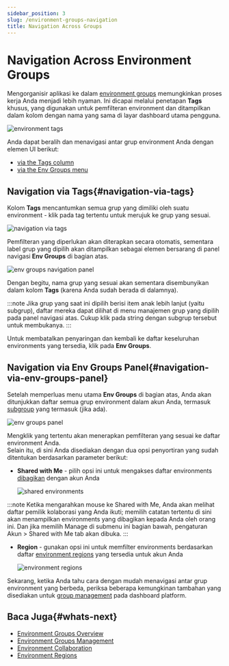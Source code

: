 ```yaml
---
sidebar_position: 3
slug: /environment-groups-navigation
title: Navigation Across Groups
---
```

# Navigation Across Environment Groups

Mengorganisir aplikasi ke dalam [environment groups](<https://docs.dewacloud.com/docs/environment-groups>) memungkinkan proses kerja Anda menjadi lebih nyaman. Ini dicapai melalui penetapan **Tags** khusus, yang digunakan untuk pemfilteran environment dan ditampilkan dalam kolom dengan nama yang sama di layar dashboard utama pengguna.

<img src="https://assets.dewacloud.com/dewacloud-docs/environment-management/environment-groups/navigation-across-groups/01.png" alt="environment tags" max-width="100%"/>

Anda dapat beralih dan menavigasi antar grup environment Anda dengan elemen UI berikut:

  * [via the Tags column](<https://docs.dewacloud.com/docs/#via-tags>)
  * [via the Env Groups menu](<https://docs.dewacloud.com/docs/#via-env-groups>)

## Navigation via Tags{#navigation-via-tags}

Kolom **Tags** mencantumkan semua grup yang dimiliki oleh suatu environment - klik pada tag tertentu untuk merujuk ke grup yang sesuai.

<img src="https://assets.dewacloud.com/dewacloud-docs/environment-management/environment-groups/navigation-across-groups/02.png" alt="navigation via tags" max-width="100%"/>

Pemfilteran yang diperlukan akan diterapkan secara otomatis, sementara label grup yang dipilih akan ditampilkan sebagai elemen bersarang di panel navigasi **Env Groups** di bagian atas.

<img src="https://assets.dewacloud.com/dewacloud-docs/environment-management/environment-groups/navigation-across-groups/03.png" alt="env groups navigation panel" max-width="100%"/>

Dengan begitu, nama grup yang sesuai akan sementara disembunyikan dalam kolom **Tags** (karena Anda sudah berada di dalamnya).

:::note 
Jika grup yang saat ini dipilih berisi item anak lebih lanjut (yaitu subgrup), daftar mereka dapat dilihat di menu manajemen grup yang dipilih pada panel navigasi atas. Cukup klik pada string dengan subgrup tersebut untuk membukanya.
:::

Untuk membatalkan penyaringan dan kembali ke daftar keseluruhan environments yang tersedia, klik pada **Env Groups**.

## Navigation via Env Groups Panel{#navigation-via-env-groups-panel}

Setelah memperluas menu utama **Env Groups** di bagian atas, Anda akan ditunjukkan daftar semua grup environment dalam akun Anda, termasuk [subgroup](<https://docs.dewacloud.com/docs/environment-groups-management#add-subgroup>) yang termasuk (jika ada).

<img src="https://assets.dewacloud.com/dewacloud-docs/environment-management/environment-groups/navigation-across-groups/04.png" alt="env groups panel" max-width="100%"/>

Mengklik yang tertentu akan menerapkan pemfilteran yang sesuai ke daftar environment Anda.  
Selain itu, di sini Anda disediakan dengan dua opsi penyortiran yang sudah ditentukan berdasarkan parameter berikut:

  * **Shared with Me** \- pilih opsi ini untuk mengakses daftar environments [dibagikan](<https://docs.dewacloud.com/docs/share-environment>) dengan akun Anda 

    <img src="https://assets.dewacloud.com/dewacloud-docs/environment-management/environment-groups/navigation-across-groups/05.png" alt="shared environments" max-width="100%"/>

:::note 
Ketika mengarahkan mouse ke Shared with Me, Anda akan melihat daftar pemilik kolaborasi yang Anda ikuti; memilih catatan tertentu di sini akan menampilkan environments yang dibagikan kepada Anda oleh orang ini. Dan jika memilih Manage di submenu ini bagian bawah, pengaturan Akun > Shared with Me tab akan dibuka.
:::

  * **Region** \- gunakan opsi ini untuk memfilter environments berdasarkan daftar [environment regions](<https://docs.dewacloud.com/docs/environment-regions>) yang tersedia untuk akun Anda 

    <img src="https://assets.dewacloud.com/dewacloud-docs/environment-management/environment-groups/navigation-across-groups/06.png" alt="environment regions" max-width="100%"/>

Sekarang, ketika Anda tahu cara dengan mudah menavigasi antar grup environment yang berbeda, periksa beberapa kemungkinan tambahan yang disediakan untuk [group management](<https://docs.dewacloud.com/docs/environment-groups-management>) pada dashboard platform.

## Baca Juga{#whats-next}

  * [Environment Groups Overview](<https://docs.dewacloud.com/docs/environment-groups/>)
  * [Environment Groups Management](<https://docs.dewacloud.com/docs/environment-groups-management/>)
  * [Environment Collaboration](<https://docs.dewacloud.com/docs/share-environment/>)
  * [Environment Regions](<https://docs.dewacloud.com/docs/environment-regions/>)